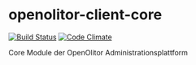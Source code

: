 # openolitor-client-core
[![Build Status](https://travis-ci.org/OpenOlitor/openolitor-client-core.svg?branch=master)](https://travis-ci.org/OpenOlitor/openolitor-client-core)
[![Code Climate](https://codeclimate.com/github/OpenOlitor/openolitor-client-core/badges/gpa.svg)](https://codeclimate.com/github/OpenOlitor/openolitor-client-core)

Core Module der OpenOlitor Administrationsplattform
